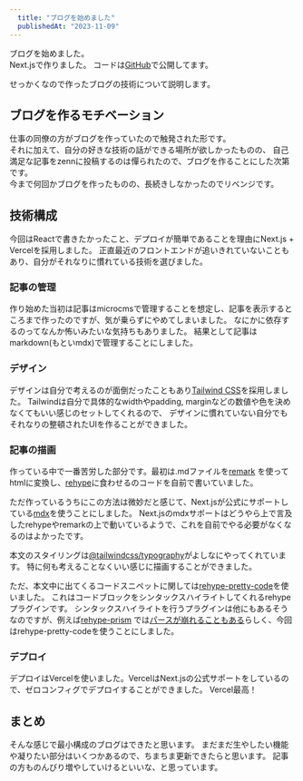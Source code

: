 ```yaml
---
  title: "ブログを始めました"
  publishedAt: "2023-11-09"
---
```


ブログを始めました。  
Next.jsで作りました。
コードは[GitHub](https://github.com/sh1ma/blog)で公開してます。

せっかくなので作ったブログの技術について説明します。

## ブログを作るモチベーション

仕事の同僚の方がブログを作っていたので触発された形です。  
それに加えて、自分の好きな技術の話ができる場所が欲しかったものの、
自己満足な記事をzennに投稿するのは憚られたので、ブログを作ることにした次第です。  
今まで何回かブログを作ったものの、長続きしなかったのでリベンジです。

## 技術構成

今回はReactで書きたかったこと、デプロイが簡単であることを理由にNext.js + Vercelを採用しました。
正直最近のフロントエンドが追いきれていないこともあり、自分がそれなりに慣れている技術を選びました。

### 記事の管理

作り始めた当初は記事はmicrocmsで管理することを想定し、記事を表示するところまで作ったのですが、気が乗らずにやめてしまいました。
なにかに依存するのってなんか怖いみたいな気持ちもありました。
結果として記事はmarkdown(もといmdx)で管理することにしました。

### デザイン

デザインは自分で考えるのが面倒だったこともあり[Tailwind CSS](https://tailwindcss.com/)を採用しました。
Tailwindは自分で具体的なwidthやpadding, marginなどの数値や色を決めなくてもいい感じのセットしてくれるので、
デザインに慣れていない自分でもそれなりの整頓されたUIを作ることができました。

### 記事の描画

作っている中で一番苦労した部分です。最初は.mdファイルを[remark](https://github.com/remarkjs/remark)
を使ってhtmlに変換し、[rehype](https://github.com/rehypejs/rehype)に食わせるのコードを自前で書いていました。

ただ作っているうちにこの方法は微妙だと感じて、Next.jsが公式にサポートしている[mdx](https://mdxjs.com/)を使うことにしました。
Next.jsのmdxサポートはどうやら上で言及したrehypeやremarkの上で動いているようで、これを自前でやる必要がなくなるのはよかったです。

本文のスタイリングは[@tailwindcss/typography](https://tailwindcss.com/docs/typography-plugin)がよしなにやってくれています。
特に何も考えることなくいい感じに描画することができました。

ただ、本文中に出てくるコードスニペットに関しては[rehype-pretty-code](https://github.com/atomiks/rehype-pretty-code)を使いました。
これはコードブロックをシンタックスハイライトしてくれるrehypeプラグインです。
シンタックスハイライトを行うプラグインは他にもあるそうなのですが、例えば[rehype-prism](https://github.com/mapbox/rehype-prism)
では[パースが崩れることもある](https://blog.ojisan.io/use-shiki/)らしく、今回はrehype-pretty-codeを使うことにしました。

### デプロイ

デプロイはVercelを使いました。VercelはNext.jsの公式サポートをしているので、ゼロコンフィグでデプロイすることができました。
Vercel最高！

## まとめ

そんな感じで最小構成のブログはできたと思います。
まだまだ生やしたい機能や凝りたい部分はいくつかあるので、ちまちま更新できたらと思います。
記事の方ものんびり増やしていけるといいな、と思っています。

